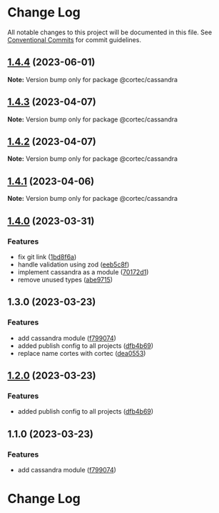 # Change Log

All notable changes to this project will be documented in this file.
See [Conventional Commits](https://conventionalcommits.org) for commit guidelines.

## [1.4.4](https://github.com/saswatds/cortec/compare/@cortec/cassandra@1.4.3...@cortec/cassandra@1.4.4) (2023-06-01)

**Note:** Version bump only for package @cortec/cassandra

## [1.4.3](https://github.com/saswatds/cortec/compare/@cortec/cassandra@1.4.2...@cortec/cassandra@1.4.3) (2023-04-07)

**Note:** Version bump only for package @cortec/cassandra

## [1.4.2](https://github.com/saswatds/cortec/compare/@cortec/cassandra@1.4.1...@cortec/cassandra@1.4.2) (2023-04-07)

**Note:** Version bump only for package @cortec/cassandra

## [1.4.1](https://github.com/saswatds/cortec/compare/@cortec/cassandra@1.4.0...@cortec/cassandra@1.4.1) (2023-04-06)

**Note:** Version bump only for package @cortec/cassandra

## [1.4.0](https://github.com/saswatds/cortec/compare/@cortec/cassandra@1.3.0...@cortec/cassandra@1.4.0) (2023-03-31)

### Features

- fix git link ([1bd8f6a](https://github.com/saswatds/cortec/commit/1bd8f6a6789555c02abaaa58b58d82c6a474f23c))
- handle validation using zod ([eeb5c8f](https://github.com/saswatds/cortec/commit/eeb5c8fa84a8dc09a46028d7214731f4a1692742))
- implement cassandra as a module ([70172d1](https://github.com/saswatds/cortec/commit/70172d16ca32471bf9a94ce2d2c38e32fc6270d7))
- remove unused types ([abe9715](https://github.com/saswatds/cortec/commit/abe971596e4c13bc24fe43f71068505eeaff1fad))

## 1.3.0 (2023-03-23)

### Features

- add cassandra module ([f799074](https://github.com/saswatds/cortec/commit/f799074acd8b1b4a0ad3cb2a2f420afa6edaf180))
- added publish config to all projects ([dfb4b69](https://github.com/saswatds/cortec/commit/dfb4b69645b860b6686792d7a4272700686fd544))
- replace name cortes with cortec ([dea0553](https://github.com/saswatds/cortec/commit/dea055356354609a61c9900293a68c07cb71ba54))

## [1.2.0](https://github.com/saswatds/cortec/compare/@cortec/cassandra@1.1.0...@cortec/cassandra@1.2.0) (2023-03-23)

### Features

- added publish config to all projects ([dfb4b69](https://github.com/saswatds/cortec/commit/dfb4b69645b860b6686792d7a4272700686fd544))

## 1.1.0 (2023-03-23)

### Features

- add cassandra module ([f799074](https://github.com/saswatds/cortec/commit/f799074acd8b1b4a0ad3cb2a2f420afa6edaf180))

# Change Log
